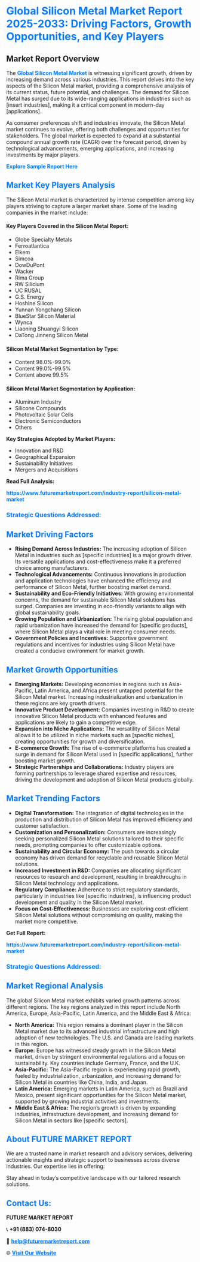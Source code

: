 <h1 style="color: #007BFF;">Global Silicon Metal Market Report 2025-2033: Driving Factors, Growth Opportunities, and Key Players</h1>

<section id="overview">
<h2>Market Report Overview</h2>
<p>The <a href="https://www.futuremarketreport.com/industry-report/silicon-metal-market" style="color: #007BFF; text-decoration: none;"><strong>Global Silicon Metal Market</strong></a> is witnessing significant growth, driven by increasing demand across various industries. This report delves into the key aspects of the Silicon Metal market, providing a comprehensive analysis of its current status, future potential, and challenges. The demand for Silicon Metal has surged due to its wide-ranging applications in industries such as [insert industries], making it a critical component in modern-day [applications].</p>
<p>As consumer preferences shift and industries innovate, the Silicon Metal market continues to evolve, offering both challenges and opportunities for stakeholders. The global market is expected to expand at a substantial compound annual growth rate (CAGR) over the forecast period, driven by technological advancements, emerging applications, and increasing investments by major players.</p>
</section>

<section id="overview">
<p><a href="https://www.futuremarketreport.com/request-sample/reportId=50443" style="color: #007BFF; text-decoration: none;"><strong>Explore Sample Report Here</strong></a></p>
</section>

<section id="key-players">
<h2 style="color: #007BFF;">Market Key Players Analysis</h2>
<p>The Silicon Metal market is characterized by intense competition among key players striving to capture a larger market share. Some of the leading companies in the market include:</p>
<h4>Key Players Covered in the Silicon Metal Report:</h4>
<ul><li>Globe Specialty Metals</li><li>Ferroatlantica</li><li>Elkem</li><li>Simcoa</li><li>DowDuPont</li><li>Wacker</li><li>Rima Group</li><li>RW Silicium</li><li>UC RUSAL</li><li>G.S. Energy</li><li>Hoshine Silicon</li><li>Yunnan Yongchang Silicon</li><li>BlueStar Silicon Material</li><li>Wynca</li><li>Liaoning Shuangyi Silicon</li><li>DaTong Jinneng Silicon Metal</li></ul>
<h4>Silicon Metal Market Segmentation by Type:</h4>
<ul><li>Content 98.0%-99.0%</li><li>Content 99.0%-99.5%</li><li>Content above 99.5%</li></ul>

<h4>Silicon Metal Market Segmentation by Application:</h4>
<ul><li>Aluminum Industry</li><li>Silicone Compounds</li><li>Photovoltaic Solar Cells</li><li>Electronic Semiconductors</li><li>Others</li></ul>
<p><strong>Key Strategies Adopted by Market Players:</strong></p>
<ul>
<li>Innovation and R&D</li>
<li>Geographical Expansion</li>
<li>Sustainability Initiatives</li>
<li>Mergers and Acquisitions</li>
</ul>
</section>

<section>
<p><strong>Read Full Analysis: </strong></p><a href="https://www.futuremarketreport.com/industry-report/silicon-metal-market" style="color: #007BFF; text-decoration: none;"><strong>https://www.futuremarketreport.com/industry-report/silicon-metal-market</strong></a>
<h3 style="color: #007BFF;">Strategic Questions Addressed:</h3>
</section>

<section id="driving-factors">
<h2 style="color: #007BFF;">Market Driving Factors</h2>
<ul>
<li><strong>Rising Demand Across Industries:</strong> The increasing adoption of Silicon Metal in industries such as [specific industries] is a major growth driver. Its versatile applications and cost-effectiveness make it a preferred choice among manufacturers.</li>
<li><strong>Technological Advancements:</strong> Continuous innovations in production and application technologies have enhanced the efficiency and performance of Silicon Metal, further boosting market demand.</li>
<li><strong>Sustainability and Eco-Friendly Initiatives:</strong> With growing environmental concerns, the demand for sustainable Silicon Metal solutions has surged. Companies are investing in eco-friendly variants to align with global sustainability goals.</li>
<li><strong>Growing Population and Urbanization:</strong> The rising global population and rapid urbanization have increased the demand for [specific products], where Silicon Metal plays a vital role in meeting consumer needs.</li>
<li><strong>Government Policies and Incentives:</strong> Supportive government regulations and incentives for industries using Silicon Metal have created a conducive environment for market growth.</li>
</ul>
</section>

<section id="growth-opportunities">
<h2 style="color: #007BFF;">Market Growth Opportunities</h2>
<ul>
<li><strong>Emerging Markets:</strong> Developing economies in regions such as Asia-Pacific, Latin America, and Africa present untapped potential for the Silicon Metal market. Increasing industrialization and urbanization in these regions are key growth drivers.</li>
<li><strong>Innovative Product Development:</strong> Companies investing in R&D to create innovative Silicon Metal products with enhanced features and applications are likely to gain a competitive edge.</li>
<li><strong>Expansion into Niche Applications:</strong> The versatility of Silicon Metal allows it to be utilized in niche markets such as [specific niches], creating opportunities for growth and diversification.</li>
<li><strong>E-commerce Growth:</strong> The rise of e-commerce platforms has created a surge in demand for Silicon Metal used in [specific applications], further boosting market growth.</li>
<li><strong>Strategic Partnerships and Collaborations:</strong> Industry players are forming partnerships to leverage shared expertise and resources, driving the development and adoption of Silicon Metal products globally.</li>
</ul>
</section>

<section id="trending-factors">
<h2 style="color: #007BFF;">Market Trending Factors</h2>
<ul>
<li><strong>Digital Transformation:</strong> The integration of digital technologies in the production and distribution of Silicon Metal has improved efficiency and customer satisfaction.</li>
<li><strong>Customization and Personalization:</strong> Consumers are increasingly seeking personalized Silicon Metal solutions tailored to their specific needs, prompting companies to offer customizable options.</li>
<li><strong>Sustainability and Circular Economy:</strong> The push towards a circular economy has driven demand for recyclable and reusable Silicon Metal solutions.</li>
<li><strong>Increased Investment in R&D:</strong> Companies are allocating significant resources to research and development, resulting in breakthroughs in Silicon Metal technology and applications.</li>
<li><strong>Regulatory Compliance:</strong> Adherence to strict regulatory standards, particularly in industries like [specific industries], is influencing product development and quality in the Silicon Metal market.</li>
<li><strong>Focus on Cost-Effectiveness:</strong> Businesses are exploring cost-efficient Silicon Metal solutions without compromising on quality, making the market more competitive.</li>
</ul>
</section>

<section>
<p><strong>Get Full Report: </strong></p><a href="https://www.futuremarketreport.com/industry-report/silicon-metal-market" style="color: #007BFF; text-decoration: none;"><strong>https://www.futuremarketreport.com/industry-report/silicon-metal-market</strong></a>
<h3 style="color: #007BFF;">Strategic Questions Addressed:</h3>
</section>


<section id="regional-analysis">
<h2 style="color: #007BFF;">Market Regional Analysis</h2>
<p>The global Silicon Metal market exhibits varied growth patterns across different regions. The key regions analyzed in this report include North America, Europe, Asia-Pacific, Latin America, and the Middle East & Africa:</p>
<ul>
<li><strong>North America:</strong> This region remains a dominant player in the Silicon Metal market due to its advanced industrial infrastructure and high adoption of new technologies. The U.S. and Canada are leading markets in this region.</li>
<li><strong>Europe:</strong> Europe has witnessed steady growth in the Silicon Metal market, driven by stringent environmental regulations and a focus on sustainability. Key countries include Germany, France, and the U.K.</li>
<li><strong>Asia-Pacific:</strong> The Asia-Pacific region is experiencing rapid growth, fueled by industrialization, urbanization, and increasing demand for Silicon Metal in countries like China, India, and Japan.</li>
<li><strong>Latin America:</strong> Emerging markets in Latin America, such as Brazil and Mexico, present significant opportunities for the Silicon Metal market, supported by growing industrial activities and investments.</li>
<li><strong>Middle East & Africa:</strong> The region’s growth is driven by expanding industries, infrastructure development, and increasing demand for Silicon Metal in sectors like [specific sectors].</li>
</ul>
</section>

<footer>
<h2 style="color: #007BFF;">About FUTURE MARKET REPORT</h2>
<p>We are a trusted name in market research and advisory services, delivering actionable insights and strategic support to businesses across diverse industries. Our expertise lies in offering:</p>

<p>Stay ahead in today’s competitive landscape with our tailored research solutions.</p>

<h2 style="color: #007BFF;">Contact Us:</h2>
<p><strong>FUTURE MARKET REPORT</strong></p>
<p>📞 <strong>+91 (883) 074-8030</strong></p>
<p>📧 <strong><a href="mailto:help@futuremarketreport.com" style="color: #007BFF;">help@futuremarketreport.com</a></strong></p>
<p>🌐 <strong><a href="https://www.futuremarketreport.com/" style="color: #007BFF;">Visit Our Website</a></strong></p>
</footer>